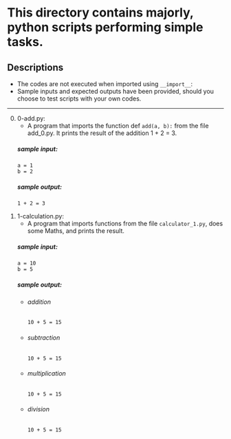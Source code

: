 # This directory contains majorly, python scripts performing simple tasks.

## Descriptions
* The codes are not executed when imported using ```__import__```:
* Sample inputs and expected outputs have been provided, should you choose to test scripts with your own codes.
-----

0. 0-add.py:
   * A program that imports the function def ```add(a, b):``` from the file add_0.py. It prints the result of the addition 1 + 2 = 3.
   ##### sample input:
     ```
     a = 1
     b = 2
     ```
   ##### sample output:
     ```
     1 + 2 = 3
     ```
1. 1-calculation.py:
   * A program that imports functions from the file `calculator_1.py`, does some Maths, and prints the result.
   ##### sample input:
     ```
     a = 10
     b = 5
     ```
   ##### sample output:
   * ###### addition ######
     `10 + 5 = 15`
   * ###### subtraction ######
     `10 + 5 = 15`
   * ###### multiplication ######
     `10 + 5 = 15`
   * ###### division ######
     `10 + 5 = 15`
